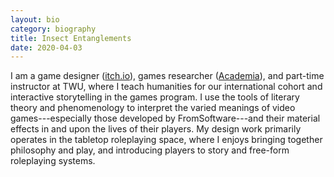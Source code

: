 ```yaml
---
layout: bio
category: biography
title: Insect Entanglements
date: 2020-04-03
---
```


I am a game designer ([itch.io](https://vagrantludology.itch.io/)), games researcher ([Academia](https://twu.academia.edu/steinea)), and part-time instructor at TWU, where I teach humanities for our international cohort and interactive storytelling in the games program. I use the tools of literary theory and phenomenology to interpret the varied meanings of video games---especially those developed by FromSoftware---and their material effects in and upon the lives of their players. My design work primarily operates in the tabletop roleplaying space, where I enjoys bringing together philosophy and play, and introducing players to story and free-form roleplaying systems.

